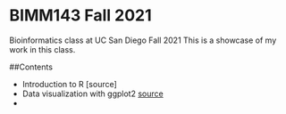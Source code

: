 # BIMM143 Fall 2021 
Bioinformatics class at UC San Diego Fall 2021
This is a showcase of my work in this class. 

##Contents
- Introduction to R  [source]
- Data visualization with ggplot2 [source](https://github.com/nicolemanuguid/bimm143/tree/main/class05)
-

